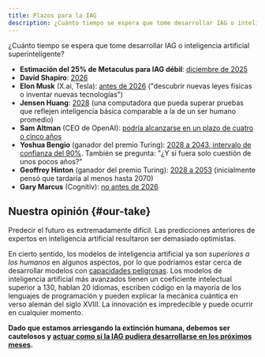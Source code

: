 ```yaml
---
title: Plazos para la IAG
description: ¿Cuánto tiempo se espera que tome desarrollar IAG o inteligencia artificial superinteligente?
---
```


 <!-- final de los metadatos de Frontmatter, las líneas de guiones arriba deben mantenerse -->

¿Cuánto tiempo se espera que tome desarrollar IAG o inteligencia artificial superinteligente?

- **Estimación del 25% de Metaculus para IAG débil**: [diciembre de 2025](https://www.metaculus.com/questions/3479/date-weakly-general-ai-is-publicly-known/)
- **David Shapiro**: [2026](https://www.youtube.com/watch?v=YXQ6OKSvzfc)
- **Elon Musk** (X.ai, Tesla): [antes de 2026](https://www.theverge.com/2023/11/29/23980877/new-york-times-dealbook-summit-elon-musk-bob-iger-david-zaslav) ("descubrir nuevas leyes físicas o inventar nuevas tecnologías")
- **Jensen Huang**: [2028](https://www.businessinsider.com/nvidia-ceo-jensen-huang-agi-ai-five-years-2023-11?international=true&r=US&IR=T) (una computadora que pueda superar pruebas que reflejen inteligencia básica comparable a la de un ser humano promedio)
- **Sam Altman** (CEO de OpenAI): [podría alcanzarse en un plazo de cuatro o cinco años](https://time.com/6342827/ceo-of-the-year-2023-sam-altman/)
- **Yoshua Bengio** (ganador del premio Turing): [2028 a 2043, intervalo de confianza del 90%](https://yoshuabengio.org/2023/08/12/personal-and-psychological-dimensions-of-ai-researchers-confronting-ai-catastrophic-risks/). También se pregunta: "¿Y si fuera solo cuestión de unos pocos años?"
- **Geoffrey Hinton** (ganador del premio Turing): [2028 a 2053](https://twitter.com/geoffreyhinton/status/1653687894534504451?lang=en) (inicialmente pensó que tardaría al menos hasta 2070)
- **Gary Marcus** (Cognitiv): [no antes de 2026](https://twitter.com/GaryMarcus/status/1730003151971840419)

## Nuestra opinión {#our-take}

Predecir el futuro es extremadamente difícil.
Las predicciones anteriores de expertos en inteligencia artificial resultaron ser demasiado optimistas.

En cierto sentido, los modelos de inteligencia artificial ya son _superiores a los humanos_ en algunos aspectos, por lo que podríamos estar cerca de desarrollar modelos con [capacidades peligrosas](/dangerous-capabilities).
Los modelos de inteligencia artificial más avanzados tienen un coeficiente intelectual superior a 130, hablan 20 idiomas, escriben código en la mayoría de los lenguajes de programación y pueden explicar la mecánica cuántica en verso alemán del siglo XVIII.
La innovación es impredecible y puede ocurrir en cualquier momento.

**Dado que estamos arriesgando la extinción humana, debemos ser cautelosos y [actuar como si la IAG pudiera desarrollarse en los próximos meses](/urgency).**
